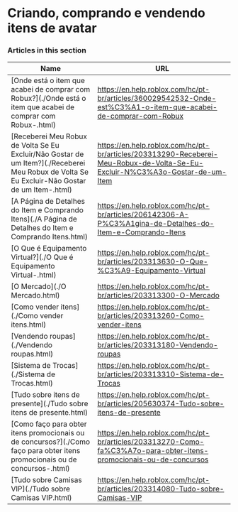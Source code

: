 # Criando, comprando e vendendo itens de avatar  
### Articles in this section
Name|URL
-|-
[Onde está o item que acabei de comprar com Robux?](./Onde está o item que acabei de comprar com Robux-.html) |https://en.help.roblox.com/hc/pt-br/articles/360029542532-Onde-est%C3%A1-o-item-que-acabei-de-comprar-com-Robux
[Receberei Meu Robux de Volta Se Eu Excluir/Não Gostar de um Item?](./Receberei Meu Robux de Volta Se Eu Excluir-Não Gostar de um Item-.html) |https://en.help.roblox.com/hc/pt-br/articles/203313290-Receberei-Meu-Robux-de-Volta-Se-Eu-Excluir-N%C3%A3o-Gostar-de-um-Item
[A Página de Detalhes do Item e Comprando Itens](./A Página de Detalhes do Item e Comprando Itens.html) |https://en.help.roblox.com/hc/pt-br/articles/206142306-A-P%C3%A1gina-de-Detalhes-do-Item-e-Comprando-Itens
[O Que é Equipamento Virtual?](./O Que é Equipamento Virtual-.html) |https://en.help.roblox.com/hc/pt-br/articles/203313630-O-Que-%C3%A9-Equipamento-Virtual
[O Mercado](./O Mercado.html) |https://en.help.roblox.com/hc/pt-br/articles/203313300-O-Mercado
[Como vender itens](./Como vender itens.html) |https://en.help.roblox.com/hc/pt-br/articles/203313260-Como-vender-itens
[Vendendo roupas](./Vendendo roupas.html) |https://en.help.roblox.com/hc/pt-br/articles/203313180-Vendendo-roupas
[Sistema de Trocas](./Sistema de Trocas.html) |https://en.help.roblox.com/hc/pt-br/articles/203313310-Sistema-de-Trocas
[Tudo sobre itens de presente](./Tudo sobre itens de presente.html) |https://en.help.roblox.com/hc/pt-br/articles/205630374-Tudo-sobre-itens-de-presente
[Como faço para obter itens promocionais ou de concursos?](./Como faço para obter itens promocionais ou de concursos-.html) |https://en.help.roblox.com/hc/pt-br/articles/203313270-Como-fa%C3%A7o-para-obter-itens-promocionais-ou-de-concursos
[Tudo sobre Camisas  VIP](./Tudo sobre Camisas  VIP.html) |https://en.help.roblox.com/hc/pt-br/articles/203314080-Tudo-sobre-Camisas-VIP